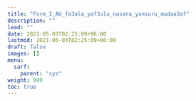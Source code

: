 ```yaml
---
title: "Form_I_AU_fa3ala_yaf3ulu_nasara_yansuru_mudaa3af"
description: ""
lead: ""
date: 2021-05-03T02:25:09+06:00
lastmod: 2021-05-03T02:25:09+06:00
draft: false
images: []
menu: 
  sarf:
    parent: "xyz"
weight: 999
toc: true
---
```



